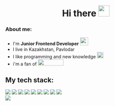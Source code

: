<div align="center"><h1 color="red">Hi there <img src="https://s3.amazonaws.com/stickers.wiki/AndroidOEmoji/493017.512.webp" width="35" height="35"/></h1>
</div>
<div>
  <h3>About me:</h3>
  <ul>
    <li>I'm <b>Junior Frontend Developer</b> <img src="https://emojipedia-us.s3.dualstack.us-west-1.amazonaws.com/thumbs/120/apple/325/moai_1f5ff.png" width="25" height="25"/></li>
    <li>I live in Kazakhstan, Pavlodar <img src="https://akorda.kz/assets/media/flag_mediumThumb.jpg" height="15" width="25"/></li>
    <li>I like programming and new knowledge <img src="https://emojio.ru/images/apple-b/1f4da.png" width="20" height="20"/> </li>
    <li>i'm a fan of <img src="https://img.shields.io/badge/riotgames-D32936.svg?style=for-the-badge&logo=riotgames&logoColor=white" height="20" width="80"></li>
  </ul>
</div>
<div><h2>My tech stack:</h2>
  <span>
    <img src="https://img.shields.io/badge/html5-%23E34F26.svg?style=for-the-badge&logo=html5&logoColor=white">
    <img src="https://img.shields.io/badge/css3-%231572B6.svg?style=for-the-badge&logo=css3&logoColor=white">
    <img src="https://img.shields.io/badge/javascript-%23323330.svg?style=for-the-badge&logo=javascript&logoColor=%23F7DF1E">
    <!--- <img src="https://img.shields.io/badge/typescript-%23007ACC.svg?style=for-the-badge&logo=typescript&logoColor=white"> --->
    <img src="https://img.shields.io/badge/vuejs-%2335495e.svg?style=for-the-badge&logo=vuedotjs&logoColor=%234FC08D">
    <img src="https://img.shields.io/badge/bootstrap-%23563D7C.svg?style=for-the-badge&logo=bootstrap&logoColor=white">
    <img src="https://img.shields.io/badge/SASS-hotpink.svg?style=for-the-badge&logo=SASS&logoColor=white">
    <img src="https://img.shields.io/badge/Nuxt-002E3B?style=for-the-badge&logo=nuxtdotjs&logoColor=#00DC82">
    <img src="https://img.shields.io/badge/NPM-%23000000.svg?style=for-the-badge&logo=npm&logoColor=white">
    <img src="https://img.shields.io/badge/node.js-6DA55F?style=for-the-badge&logo=node.js&logoColor=white">
  </span>
</div>
<a href="https://www.codewars.com/users/BakemonoO"><img src="https://www.codewars.com/users/BakemonoO/badges/large"></a>
